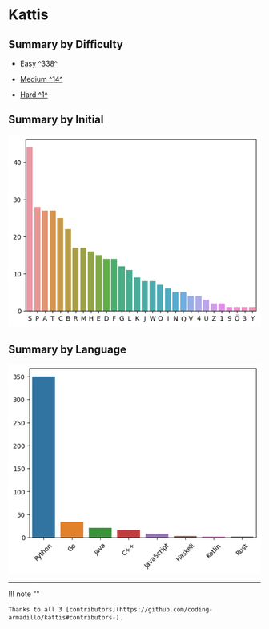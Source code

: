 # Kattis

## Summary by Difficulty

- [Easy ^338^](easy.md)

- [Medium ^14^](medium.md)

- [Hard ^1^](hard.md)

## Summary by Initial

![summary-by-initial](summary-by-initial.png)

## Summary by Language

![summary-by-language](summary-by-language.png)

---

!!! note ""

    Thanks to all 3 [contributors](https://github.com/coding-armadillo/kattis#contributors-).
